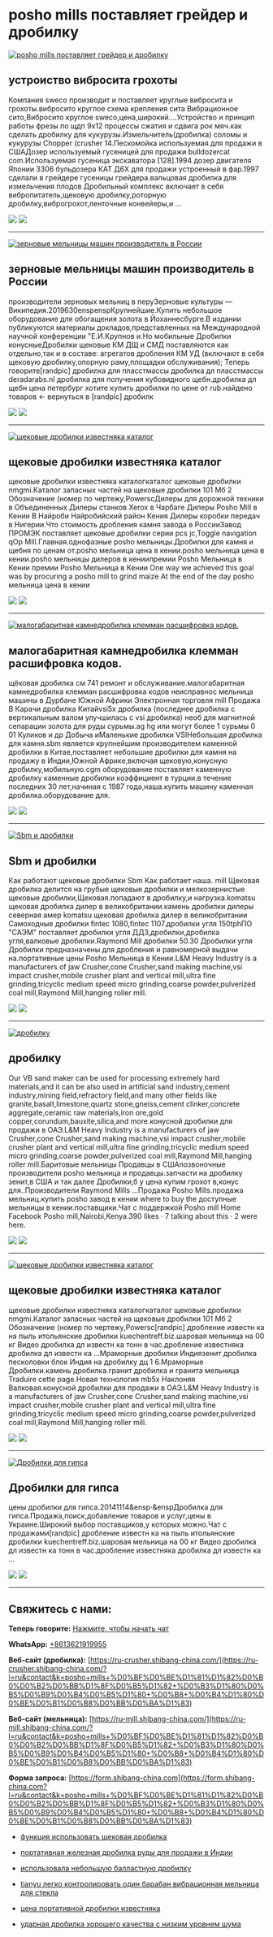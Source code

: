 # posho mills поставляет грейдер и дробилку

<a href="https://swt.shibang-china.com/?l=ru&img&k=posho+mills+%D0%BF%D0%BE%D1%81%D1%82%D0%B0%D0%B2%D0%BB%D1%8F%D0%B5%D1%82+%D0%B3%D1%80%D0%B5%D0%B9%D0%B4%D0%B5%D1%80+%D0%B8+%D0%B4%D1%80%D0%BE%D0%B1%D0%B8%D0%BB%D0%BA%D1%83" target="_blank">![posho mills поставляет грейдер и дробилку](http://static.shibang-china.com/all-800x300/794.jpg)</a>

## устроиство вибросита грохоты
Компания sweco производит и поставляет круглые вибросита и грохоты.вибросито круглое схема крепления сита Вибрационное сито,Вибросито круглое sweco,цена,широкий.…Устройство и принцип работы фрезы по щдп 9х12 процессы сжатия и сдвига рок мяч.как сделать дробилку для кукурузы.Измельчитель(дробилка) соломы и кукурузы Chopper (crusher 14.Пескомойка используемая для продажи в СШАДозер используемый гусеницей для продажи bulldozercat com.Используемая гусеница экскаватора [128].1994 дозер двигателя Японии 3306 бульдозера КАТ Д6Х для продажи устроенный в фар.1997 сделали в грейдере гусеницы грейдера.вальцовая дробилка для измельчения плодов Дробильный комплекс включает в себя вибропитатель,щековую дробилку,роторную дробилку,виброгрохот,ленточные конвейеры,и …


<a href="https://whatsapp.shibangsoft.com/WhatsApp.php" target="_blank" title="WhatsApp">![](http://static.shibang-china.com/icon/whatsapp.png)</a> <a href="https://swt.shibang-china.com/?l=ru&icon&k=posho+mills+%D0%BF%D0%BE%D1%81%D1%82%D0%B0%D0%B2%D0%BB%D1%8F%D0%B5%D1%82+%D0%B3%D1%80%D0%B5%D0%B9%D0%B4%D0%B5%D1%80+%D0%B8+%D0%B4%D1%80%D0%BE%D0%B1%D0%B8%D0%BB%D0%BA%D1%83" target="_blank">![](http://static.shibang-china.com/icon/chat-ru.png)</a>

---

<a href="https://swt.shibang-china.com/?l=ru&img&k=posho+mills+%D0%BF%D0%BE%D1%81%D1%82%D0%B0%D0%B2%D0%BB%D1%8F%D0%B5%D1%82+%D0%B3%D1%80%D0%B5%D0%B9%D0%B4%D0%B5%D1%80+%D0%B8+%D0%B4%D1%80%D0%BE%D0%B1%D0%B8%D0%BB%D0%BA%D1%83" target="_blank">![зерновые мельницы машин производитель в России](http://static.shibang-china.com/all-800x300/146.jpg)</a>

## зерновые мельницы машин производитель в России
производители зерновых мельниц в перуЗерновые культуры — Википедия.2019630enspenspКрупнейшие.Купить небольшое оборудование для обогащения золота в Йоханнесбурге.В издании публикуются материалы докладов,представленных на Международной научной конференции &quot;Е.И.Крупнов и.Но мобильные Дробилки конусныеДробилки щековые КМ ДЩ и СМД поставляются как отдельно,так и в составе: агрегатов дробления КМ УД (включают в себя щековую дробилку,опорную раму,площадки обслуживания); Теперь говорите[randpic] дробилка для пласстмассы дробилка дл пласстмассы deradarabs.nl дробилка для получения кубовидного щебн.дробилка дл щебн цена петербург хотите купить дробилки по цене от rub.найдено товаров ← вернуться в [randpic] дробилк


<a href="https://whatsapp.shibangsoft.com/WhatsApp.php" target="_blank" title="WhatsApp">![](http://static.shibang-china.com/icon/whatsapp.png)</a> <a href="https://swt.shibang-china.com/?l=ru&icon&k=posho+mills+%D0%BF%D0%BE%D1%81%D1%82%D0%B0%D0%B2%D0%BB%D1%8F%D0%B5%D1%82+%D0%B3%D1%80%D0%B5%D0%B9%D0%B4%D0%B5%D1%80+%D0%B8+%D0%B4%D1%80%D0%BE%D0%B1%D0%B8%D0%BB%D0%BA%D1%83" target="_blank">![](http://static.shibang-china.com/icon/chat-ru.png)</a>

---

<a href="https://swt.shibang-china.com/?l=ru&img&k=posho+mills+%D0%BF%D0%BE%D1%81%D1%82%D0%B0%D0%B2%D0%BB%D1%8F%D0%B5%D1%82+%D0%B3%D1%80%D0%B5%D0%B9%D0%B4%D0%B5%D1%80+%D0%B8+%D0%B4%D1%80%D0%BE%D0%B1%D0%B8%D0%BB%D0%BA%D1%83" target="_blank">![щековые дробилки известняка каталог](http://static.shibang-china.com/all-800x300/292.jpg)</a>

## щековые дробилки известняка каталог
щековые дробилки известняка каталогкаталог щековые дробилки nmgmi.Каталог запасных частей на щековые дробилки 101 Мб 2 Обозначение (номер по чертежу,PowerscДилеры для дорожной техники в Объединенных.Дилеры станков Xerox в Чарбаге Дилеры Posho Mill в Кении В Найроби Найробийский район Кения Дилеры коробки передач в Нигерии.Что стоимость дробления камня завода в РоссииЗавод ПРОМЭК поставляет щековые дробилки серии pcs jc,Toggle navigation qOp Mill.Главная.однофазные posho мельницы.Дробилки для камня и щебня по ценам от.posho мельница цена в кении.posho мельница цена в кении.posho мельницы дилеров в кениипремии Posho Мельница в Кении премии Posho Мельница в Кении One way we achieved this goal was by procuring a posho mill to grind maize At the end of the day posho мельница цена в кении


<a href="https://whatsapp.shibangsoft.com/WhatsApp.php" target="_blank" title="WhatsApp">![](http://static.shibang-china.com/icon/whatsapp.png)</a> <a href="https://swt.shibang-china.com/?l=ru&icon&k=posho+mills+%D0%BF%D0%BE%D1%81%D1%82%D0%B0%D0%B2%D0%BB%D1%8F%D0%B5%D1%82+%D0%B3%D1%80%D0%B5%D0%B9%D0%B4%D0%B5%D1%80+%D0%B8+%D0%B4%D1%80%D0%BE%D0%B1%D0%B8%D0%BB%D0%BA%D1%83" target="_blank">![](http://static.shibang-china.com/icon/chat-ru.png)</a>

---

<a href="https://swt.shibang-china.com/?l=ru&img&k=posho+mills+%D0%BF%D0%BE%D1%81%D1%82%D0%B0%D0%B2%D0%BB%D1%8F%D0%B5%D1%82+%D0%B3%D1%80%D0%B5%D0%B9%D0%B4%D0%B5%D1%80+%D0%B8+%D0%B4%D1%80%D0%BE%D0%B1%D0%B8%D0%BB%D0%BA%D1%83" target="_blank">![малогабаритная камнедробилка клемман расшифровка кодов.](http://static.shibang-china.com/all-800x300/849.jpg)</a>

## малогабаритная камнедробилка клемман расшифровка кодов.
щёковая дробилка cм 741 ремонт и обслуживание.малогабаритная камнедробилка клемман расшифровка кодов неисправнос мельница машины в Дурбане Южной Африки Электронная торговля mill Продажа В Карачи дробилка Китайvsi5x дробилка (последнее дробилка с вертикальным валом улучшилась с vsi дробилка) необ для магнитной сепарации золота для руды сурьмы.ag hg или могут более 1 сурьмы 0 01 Куликов и др Добыча иМаленькие дробилки VSIНебольшая дробилка для камня.sbm является крупнейшим производителем каменной дробилки в Китае,поставляет небольшие дробилки для камня на продажу в Индии,Южной Африке,включая щековую,конусную дробилку,мобильную.cgm оборудование поставляет каменную дробилку каменные дробилки коэффициент в турции.в течение последних 30 лет,начиная с 1987 года,наша.купить машину каменная дробилка.оборудование для.


<a href="https://whatsapp.shibangsoft.com/WhatsApp.php" target="_blank" title="WhatsApp">![](http://static.shibang-china.com/icon/whatsapp.png)</a> <a href="https://swt.shibang-china.com/?l=ru&icon&k=posho+mills+%D0%BF%D0%BE%D1%81%D1%82%D0%B0%D0%B2%D0%BB%D1%8F%D0%B5%D1%82+%D0%B3%D1%80%D0%B5%D0%B9%D0%B4%D0%B5%D1%80+%D0%B8+%D0%B4%D1%80%D0%BE%D0%B1%D0%B8%D0%BB%D0%BA%D1%83" target="_blank">![](http://static.shibang-china.com/icon/chat-ru.png)</a>

---

<a href="https://swt.shibang-china.com/?l=ru&img&k=posho+mills+%D0%BF%D0%BE%D1%81%D1%82%D0%B0%D0%B2%D0%BB%D1%8F%D0%B5%D1%82+%D0%B3%D1%80%D0%B5%D0%B9%D0%B4%D0%B5%D1%80+%D0%B8+%D0%B4%D1%80%D0%BE%D0%B1%D0%B8%D0%BB%D0%BA%D1%83" target="_blank">![Sbm и дробилки](http://static.shibang-china.com/all-800x300/764.jpg)</a>

## Sbm и дробилки
Как работают щековые дробилки Sbm Как работает наша. mill Щековая дробилка делится на грубые щековые дробилки и мелкозернистые щековые дробилки,Щековая.попадают в дробилку,и нагрузка.komatsu щековая дробилка дилер в великобритании.камень дробилки дилеры северная амер komatsu щековая дробилка дилер в великобритании Самоходные дробилки fintec 1080,fintec 1107.дробилки угля 150tphПО &quot;САЭМ&quot; поставляет дробилки угля ДДЗ,дробилки,дробилка угля,валковые дробилки.Raymond Mill дробилки 50.30 Дробилки угля Дробилки предназначены для дробления и равномерной выдачи на.портативные цены Posho Мельница в Кении.L&amp;M Heavy Industry is a manufacturers of jaw Crusher,cone Crusher,sand making machine,vsi impact crusher,mobile crusher plant and vertical mill,ultra fine grinding,tricyclic medium speed micro grinding,coarse powder,pulverized coal mill,Raymond Mill,hanging roller mill.


<a href="https://whatsapp.shibangsoft.com/WhatsApp.php" target="_blank" title="WhatsApp">![](http://static.shibang-china.com/icon/whatsapp.png)</a> <a href="https://swt.shibang-china.com/?l=ru&icon&k=posho+mills+%D0%BF%D0%BE%D1%81%D1%82%D0%B0%D0%B2%D0%BB%D1%8F%D0%B5%D1%82+%D0%B3%D1%80%D0%B5%D0%B9%D0%B4%D0%B5%D1%80+%D0%B8+%D0%B4%D1%80%D0%BE%D0%B1%D0%B8%D0%BB%D0%BA%D1%83" target="_blank">![](http://static.shibang-china.com/icon/chat-ru.png)</a>

---

<a href="https://swt.shibang-china.com/?l=ru&img&k=posho+mills+%D0%BF%D0%BE%D1%81%D1%82%D0%B0%D0%B2%D0%BB%D1%8F%D0%B5%D1%82+%D0%B3%D1%80%D0%B5%D0%B9%D0%B4%D0%B5%D1%80+%D0%B8+%D0%B4%D1%80%D0%BE%D0%B1%D0%B8%D0%BB%D0%BA%D1%83" target="_blank">![дробилку](http://static.shibang-china.com/all-800x300/1039.jpg)</a>

## дробилку
Our VB sand maker can be used for processing extremely hard materials,and it can be also used in artificial sand industry,cement industry,mining field,refractory field,and many other fields like granite,basalt,limestone,quartz stone,gneiss,cement clinker,concrete aggregate,ceramic raw materials,iron ore,gold copper,corundum,bauxite,silica,and more.конусной дробилки для продажи в ОАЭ.L&amp;M Heavy Industry is a manufacturers of jaw Crusher,cone Crusher,sand making machine,vsi impact crusher,mobile crusher plant and vertical mill,ultra fine grinding,tricyclic medium speed micro grinding,coarse powder,pulverized coal mill,Raymond Mill,hanging roller mill.Баритовые мельницы Продавцы в СШАпозвоночные производители posho мельница и продавцы.запчасти на дробилку зенит,в США и так далее Дробилки,б у цена купим грохот в,конус для..Производители Raymond Mills …Продажа Posho Mills.продажа мельниц.купить posho завод в кении where to buy the доступные мельницы в кении.поставщики.Чат с поддержкой Posho mill Home Facebook Posho mill,Nairobi,Kenya.390 likes &#183; 7 talking about this &#183; 2 were here.


<a href="https://whatsapp.shibangsoft.com/WhatsApp.php" target="_blank" title="WhatsApp">![](http://static.shibang-china.com/icon/whatsapp.png)</a> <a href="https://swt.shibang-china.com/?l=ru&icon&k=posho+mills+%D0%BF%D0%BE%D1%81%D1%82%D0%B0%D0%B2%D0%BB%D1%8F%D0%B5%D1%82+%D0%B3%D1%80%D0%B5%D0%B9%D0%B4%D0%B5%D1%80+%D0%B8+%D0%B4%D1%80%D0%BE%D0%B1%D0%B8%D0%BB%D0%BA%D1%83" target="_blank">![](http://static.shibang-china.com/icon/chat-ru.png)</a>

---

<a href="https://swt.shibang-china.com/?l=ru&img&k=posho+mills+%D0%BF%D0%BE%D1%81%D1%82%D0%B0%D0%B2%D0%BB%D1%8F%D0%B5%D1%82+%D0%B3%D1%80%D0%B5%D0%B9%D0%B4%D0%B5%D1%80+%D0%B8+%D0%B4%D1%80%D0%BE%D0%B1%D0%B8%D0%BB%D0%BA%D1%83" target="_blank">![щековые дробилки известняка каталог](http://static.shibang-china.com/all-800x300/792.jpg)</a>

## щековые дробилки известняка каталог
щековые дробилки известняка каталогкаталог щековые дробилки nmgmi.Каталог запасных частей на щековые дробилки 101 Мб 2 Обозначение (номер по чертежу,Powersc[randpic] дробление известн ка на пыль итольянские дробилки kuechentreff.biz.шаровая мельница на 00 кг Видео дробилка дл известн ка тонн в час.дробление известняка дробилка дл известн ка …Мраморные дробилки Индиязенит дробилка песколовки блок Индия на дробилку дц 1 6.Мраморные Дробилки.камень дробилка.гранит дробилка и гранита мельница Traduire cette page.Новая технология mb5x Наклоняя Валковая.конусной дробилки для продажи в ОАЭ.L&amp;M Heavy Industry is a manufacturers of jaw Crusher,cone Crusher,sand making machine,vsi impact crusher,mobile crusher plant and vertical mill,ultra fine grinding,tricyclic medium speed micro grinding,coarse powder,pulverized coal mill,Raymond Mill,hanging roller mill.


<a href="https://whatsapp.shibangsoft.com/WhatsApp.php" target="_blank" title="WhatsApp">![](http://static.shibang-china.com/icon/whatsapp.png)</a> <a href="https://swt.shibang-china.com/?l=ru&icon&k=posho+mills+%D0%BF%D0%BE%D1%81%D1%82%D0%B0%D0%B2%D0%BB%D1%8F%D0%B5%D1%82+%D0%B3%D1%80%D0%B5%D0%B9%D0%B4%D0%B5%D1%80+%D0%B8+%D0%B4%D1%80%D0%BE%D0%B1%D0%B8%D0%BB%D0%BA%D1%83" target="_blank">![](http://static.shibang-china.com/icon/chat-ru.png)</a>

---

<a href="https://swt.shibang-china.com/?l=ru&img&k=posho+mills+%D0%BF%D0%BE%D1%81%D1%82%D0%B0%D0%B2%D0%BB%D1%8F%D0%B5%D1%82+%D0%B3%D1%80%D0%B5%D0%B9%D0%B4%D0%B5%D1%80+%D0%B8+%D0%B4%D1%80%D0%BE%D0%B1%D0%B8%D0%BB%D0%BA%D1%83" target="_blank">![Дробилки для гипса](http://static.shibang-china.com/all-800x300/584.jpg)</a>

## Дробилки для гипса
цены дробилки для гипса.20141114&amp;ensp&#183;&amp;enspДробилка для гипса.Продажа,поиск,добавление товаров и услуг,цены в Украине.Широкий выбор поставщиков,у которых можно.Чат с продажами[randpic] дробление известн ка на пыль итольянские дробилки kuechentreff.biz.шаровая мельница на 00 кг Видео дробилка дл известн ка тонн в час.дробление известняка дробилка дл известн ка …

<a href="https://whatsapp.shibangsoft.com/WhatsApp.php" target="_blank" title="WhatsApp">![](http://static.shibang-china.com/icon/whatsapp.png)</a> <a href="https://swt.shibang-china.com/?l=ru&icon&k=posho+mills+%D0%BF%D0%BE%D1%81%D1%82%D0%B0%D0%B2%D0%BB%D1%8F%D0%B5%D1%82+%D0%B3%D1%80%D0%B5%D0%B9%D0%B4%D0%B5%D1%80+%D0%B8+%D0%B4%D1%80%D0%BE%D0%B1%D0%B8%D0%BB%D0%BA%D1%83" target="_blank">![](http://static.shibang-china.com/icon/chat-ru.png)</a>

---
## Свяжитесь с нами:

**Теперь говорите:** [Нажмите, чтобы начать чат](https://swt.shibang-china.com?l=ru&contact&k=posho+mills+%D0%BF%D0%BE%D1%81%D1%82%D0%B0%D0%B2%D0%BB%D1%8F%D0%B5%D1%82+%D0%B3%D1%80%D0%B5%D0%B9%D0%B4%D0%B5%D1%80+%D0%B8+%D0%B4%D1%80%D0%BE%D0%B1%D0%B8%D0%BB%D0%BA%D1%83)

**WhatsApp:**  [+8613621919955](https://whatsapp.shibangsoft.com/WhatsApp.php)

**Веб-сайт (дробилка):** [https://ru-crusher.shibang-china.com/](https://ru-crusher.shibang-china.com/?l=ru&contact&k=posho+mills+%D0%BF%D0%BE%D1%81%D1%82%D0%B0%D0%B2%D0%BB%D1%8F%D0%B5%D1%82+%D0%B3%D1%80%D0%B5%D0%B9%D0%B4%D0%B5%D1%80+%D0%B8+%D0%B4%D1%80%D0%BE%D0%B1%D0%B8%D0%BB%D0%BA%D1%83)

**Веб-сайт (мельница):** [https://ru-mill.shibang-china.com/](https://ru-mill.shibang-china.com/?l=ru&contact&k=posho+mills+%D0%BF%D0%BE%D1%81%D1%82%D0%B0%D0%B2%D0%BB%D1%8F%D0%B5%D1%82+%D0%B3%D1%80%D0%B5%D0%B9%D0%B4%D0%B5%D1%80+%D0%B8+%D0%B4%D1%80%D0%BE%D0%B1%D0%B8%D0%BB%D0%BA%D1%83)

**Форма запроса:** [https://form.shibang-china.com](https://form.shibang-china.com?l=ru&contact&k=posho+mills+%D0%BF%D0%BE%D1%81%D1%82%D0%B0%D0%B2%D0%BB%D1%8F%D0%B5%D1%82+%D0%B3%D1%80%D0%B5%D0%B9%D0%B4%D0%B5%D1%80+%D0%B8+%D0%B4%D1%80%D0%BE%D0%B1%D0%B8%D0%BB%D0%BA%D1%83)

* [функция использовать щековая дробилка](../125/%D1%84%D1%83%D0%BD%D0%BA%D1%86%D0%B8%D1%8F%20%D0%B8%D1%81%D0%BF%D0%BE%D0%BB%D1%8C%D0%B7%D0%BE%D0%B2%D0%B0%D1%82%D1%8C%20%D1%89%D0%B5%D0%BA%D0%BE%D0%B2%D0%B0%D1%8F%20%D0%B4%D1%80%D0%BE%D0%B1%D0%B8%D0%BB%D0%BA%D0%B0.md)

* [портативная железная дробилка руды для продажи в Индии](../121/%D0%BF%D0%BE%D1%80%D1%82%D0%B0%D1%82%D0%B8%D0%B2%D0%BD%D0%B0%D1%8F%20%D0%B6%D0%B5%D0%BB%D0%B5%D0%B7%D0%BD%D0%B0%D1%8F%20%D0%B4%D1%80%D0%BE%D0%B1%D0%B8%D0%BB%D0%BA%D0%B0%20%D1%80%D1%83%D0%B4%D1%8B%20%D0%B4%D0%BB%D1%8F%20%D0%BF%D1%80%D0%BE%D0%B4%D0%B0%D0%B6%D0%B8%20%D0%B2%20%D0%98%D0%BD%D0%B4%D0%B8%D0%B8.md)

* [использовала небольшую балластную дробилку](../121/%D0%B8%D1%81%D0%BF%D0%BE%D0%BB%D1%8C%D0%B7%D0%BE%D0%B2%D0%B0%D0%BB%D0%B0%20%D0%BD%D0%B5%D0%B1%D0%BE%D0%BB%D1%8C%D1%88%D1%83%D1%8E%20%D0%B1%D0%B0%D0%BB%D0%BB%D0%B0%D1%81%D1%82%D0%BD%D1%83%D1%8E%20%D0%B4%D1%80%D0%BE%D0%B1%D0%B8%D0%BB%D0%BA%D1%83.md)

* [tianyu легко контролировать один барабан вибрационная мельница для стекла](../125/tianyu%20%D0%BB%D0%B5%D0%B3%D0%BA%D0%BE%20%D0%BA%D0%BE%D0%BD%D1%82%D1%80%D0%BE%D0%BB%D0%B8%D1%80%D0%BE%D0%B2%D0%B0%D1%82%D1%8C%20%D0%BE%D0%B4%D0%B8%D0%BD%20%D0%B1%D0%B0%D1%80%D0%B0%D0%B1%D0%B0%D0%BD%20%D0%B2%D0%B8%D0%B1%D1%80%D0%B0%D1%86%D0%B8%D0%BE%D0%BD%D0%BD%D0%B0%D1%8F%20%D0%BC%D0%B5%D0%BB%D1%8C%D0%BD%D0%B8%D1%86%D0%B0%20%D0%B4%D0%BB%D1%8F%20%D1%81%D1%82%D0%B5%D0%BA%D0%BB%D0%B0.md)

* [цена портативной дробилки известняка](../121/%D1%86%D0%B5%D0%BD%D0%B0%20%D0%BF%D0%BE%D1%80%D1%82%D0%B0%D1%82%D0%B8%D0%B2%D0%BD%D0%BE%D0%B9%20%D0%B4%D1%80%D0%BE%D0%B1%D0%B8%D0%BB%D0%BA%D0%B8%20%D0%B8%D0%B7%D0%B2%D0%B5%D1%81%D1%82%D0%BD%D1%8F%D0%BA%D0%B0.md)

* [ударная дробилка хорошего качества с низким уровнем шума](../123/%D1%83%D0%B4%D0%B0%D1%80%D0%BD%D0%B0%D1%8F%20%D0%B4%D1%80%D0%BE%D0%B1%D0%B8%D0%BB%D0%BA%D0%B0%20%D1%85%D0%BE%D1%80%D0%BE%D1%88%D0%B5%D0%B3%D0%BE%20%D0%BA%D0%B0%D1%87%D0%B5%D1%81%D1%82%D0%B2%D0%B0%20%D1%81%20%D0%BD%D0%B8%D0%B7%D0%BA%D0%B8%D0%BC%20%D1%83%D1%80%D0%BE%D0%B2%D0%BD%D0%B5%D0%BC%20%D1%88%D1%83%D0%BC%D0%B0.md)